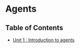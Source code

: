 # Agents

## Table of Contents
- [Unit 1 : Introduction to agents](https://github.com/cmariot/Agents/unit1)